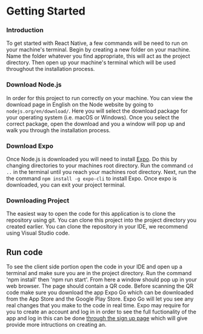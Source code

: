 # Getting Started

### Introduction

To get started with React Native, a few commands will be need to run on your machine's terminal. Begin by creating a new folder on your machine. Name the folder whatever you find appropriate, this will act as the project directory. Then open up your machine's terminal which will be used throughout the installation process. 

### Download Node.js

In order for this project to run correctly on your machine. You can view the download page in English on the Node website by going to `nodejs.org/en/download/`. Here you will select the download package for your operating system (i.e. macOS or Windows). Once you select the correct package, open the download and you a window will pop up and walk you through the installation process. 

### Download Expo

Once Node.js is downloaded you will need to install [Expo](https://docs.expo.io/). Do this by changing directories to your machines root directory. Run the command `cd ..` in the terminal until you reach your machines root directory. Next, run the the command `npm install -g expo-cli` to install Expo. Once expo is downloaded, you can exit your project terminal.

### Downloading Project

The easiest way to open the code for this application is to clone the repository using git. You can clone this project into the project directory you created earlier. You can clone the repository in your IDE, we recommend using Visual Studio code.   

## Run code

To see the client side portion open the code in your IDE and open up a terminal and make sure you are in the project directory. Run the command 'npm install' then 'npm run start'. From here a window should pop up in your web browser. The page should contain a QR code. Before scanning the QR code make sure you download the app Expo Go which can be downloaded from the App Store and the Google Play Store. Expo Go will let you see any real changes that you make to the code in real time. Expo may require for you to create an account and log in in order to see the full fuctionality of the app and log in this can be done [through the sign up page](https://expo.io/signup) which will give provide more intructions on creating an.